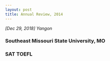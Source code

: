 ```yaml
---
layout: post
title: Annual Review, 2014
---
```


*[Dec 29, 2018] Yangon* 
### Southeast Missouri State University, MO

### SAT TOEFL
